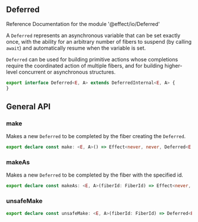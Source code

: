 ## Deferred

Reference Documentation for the module '@effect/io/Deferred'

A `Deferred` represents an asynchronous variable that can be set exactly
once, with the ability for an arbitrary number of fibers to suspend (by
calling `await`) and automatically resume when the variable is set.

`Deferred` can be used for building primitive actions whose completions
require the coordinated action of multiple fibers, and for building
higher-level concurrent or asynchronous structures.

```ts
export interface Deferred<E, A> extends DeferredInternal<E, A> {
}
```

## General API

### make

Makes a new `Deferred` to be completed by the fiber creating the `Deferred`.

```ts
export declare const make: <E, A>() => Effect<never, never, Deferred<E, A>>;
```

### makeAs

Makes a new `Deferred` to be completed by the fiber with the specified id.

```ts
export declare const makeAs: <E, A>(fiberId: FiberId) => Effect<never, never, Deferred<E, A>>;
```

### unsafeMake

```ts
export declare const unsafeMake: <E, A>(fiberId: FiberId) => Deferred<E, A>;
```


